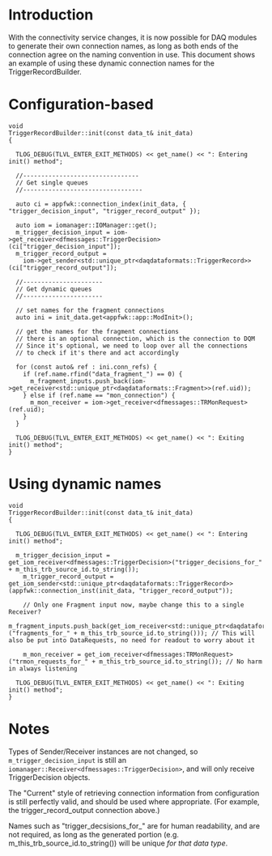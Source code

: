 # Introduction

With the connectivity service changes, it is now possible for DAQ modules to generate their own connection names, as long as both ends of the connection agree on the naming convention in use. This document shows an example of using these dynamic connection names for the TriggerRecordBuilder.

# Configuration-based
```cpp=
void
TriggerRecordBuilder::init(const data_t& init_data)
{

  TLOG_DEBUG(TLVL_ENTER_EXIT_METHODS) << get_name() << ": Entering init() method";

  //--------------------------------
  // Get single queues
  //---------------------------------

  auto ci = appfwk::connection_index(init_data, { "trigger_decision_input", "trigger_record_output" });

  auto iom = iomanager::IOManager::get();
  m_trigger_decision_input = iom->get_receiver<dfmessages::TriggerDecision>(ci["trigger_decision_input"]);
  m_trigger_record_output =
    iom->get_sender<std::unique_ptr<daqdataformats::TriggerRecord>>(ci["trigger_record_output"]);

  //----------------------
  // Get dynamic queues
  //----------------------

  // set names for the fragment connections
  auto ini = init_data.get<appfwk::app::ModInit>();

  // get the names for the fragment connections
  // there is an optional connection, which is the connection to DQM
  // Since it's optional, we need to loop over all the connections
  // to check if it's there and act accordingly

  for (const auto& ref : ini.conn_refs) {
    if (ref.name.rfind("data_fragment_") == 0) {
      m_fragment_inputs.push_back(iom->get_receiver<std::unique_ptr<daqdataformats::Fragment>>(ref.uid));
    } else if (ref.name == "mon_connection") {
      m_mon_receiver = iom->get_receiver<dfmessages::TRMonRequest>(ref.uid);
    }
  }

  TLOG_DEBUG(TLVL_ENTER_EXIT_METHODS) << get_name() << ": Exiting init() method";
}
```

# Using dynamic names
```cpp=
void
TriggerRecordBuilder::init(const data_t& init_data)
{

  TLOG_DEBUG(TLVL_ENTER_EXIT_METHODS) << get_name() << ": Entering init() method";

  m_trigger_decision_input = get_iom_receiver<dfmessages::TriggerDecision>("trigger_decisions_for_" + m_this_trb_source_id.to_string());
    m_trigger_record_output = get_iom_sender<std::unique_ptr<daqdataformats::TriggerRecord>>(appfwk::connection_inst(init_data, "trigger_record_output"));
    
    // Only one Fragment input now, maybe change this to a single Receiver?
    m_fragment_inputs.push_back(get_iom_receiver<std::unique_ptr<daqdataformats::Fragment>>("fragments_for_" + m_this_trb_source_id.to_string())); // This will also be put into DataRequests, no need for readout to worry about it
    
    m_mon_receiver = get_iom_receiver<dfmessages:TRMonRequest>("trmon_requests_for_" + m_this_trb_source_id.to_string()); // No harm in always listening
    
  TLOG_DEBUG(TLVL_ENTER_EXIT_METHODS) << get_name() << ": Exiting init() method";
}
```

# Notes

Types of Sender/Receiver instances are not changed, so `m_trigger_decision_input` is still an `iomanager::Receiver<dfmessages::TriggerDecision>`, and will only receive TriggerDecision objects.

The "Current" style of retrieving connection information from configuration is still perfectly valid, and should be used where appropriate. (For example, the trigger_record_output connection above.)

Names such as "trigger_decsisions_for_" are for human readability, and are not required, as long as the generated portion (e.g. m_this_trb_source_id.to_string()) will be unique *for that data type*.